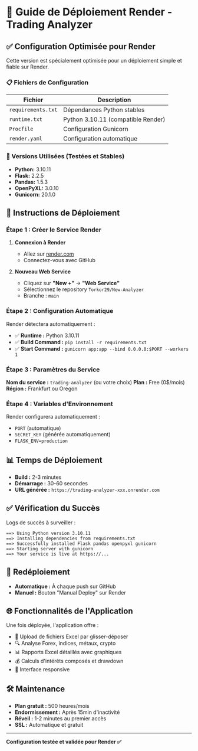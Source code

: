 # 🚀 Guide de Déploiement Render - Trading Analyzer

## ✅ Configuration Optimisée pour Render

Cette version est spécialement optimisée pour un déploiement simple et fiable sur Render.

### 📋 Fichiers de Configuration

| Fichier | Description |
|---------|-------------|
| `requirements.txt` | Dépendances Python stables |
| `runtime.txt` | Python 3.10.11 (compatible Render) |
| `Procfile` | Configuration Gunicorn |
| `render.yaml` | Configuration automatique |

### 🔧 Versions Utilisées (Testées et Stables)

- **Python:** 3.10.11
- **Flask:** 2.2.5
- **Pandas:** 1.5.3
- **OpenPyXL:** 3.0.10
- **Gunicorn:** 20.1.0

## 🚀 Instructions de Déploiement

### Étape 1 : Créer le Service Render

1. **Connexion à Render**
   - Allez sur [render.com](https://render.com)
   - Connectez-vous avec GitHub

2. **Nouveau Web Service**
   - Cliquez sur **"New +"** → **"Web Service"**
   - Sélectionnez le repository `Torkor29/New-Analyzer`
   - Branche : `main`

### Étape 2 : Configuration Automatique

Render détectera automatiquement :
- ✅ **Runtime :** Python 3.10.11
- ✅ **Build Command :** `pip install -r requirements.txt`
- ✅ **Start Command :** `gunicorn app:app --bind 0.0.0.0:$PORT --workers 1`

### Étape 3 : Paramètres du Service

**Nom du service :** `trading-analyzer` (ou votre choix)
**Plan :** Free (0$/mois)
**Région :** Frankfurt ou Oregon

### Étape 4 : Variables d'Environnement

Render configurera automatiquement :
- `PORT` (automatique)
- `SECRET_KEY` (générée automatiquement)
- `FLASK_ENV=production`

## 📊 Temps de Déploiement

- **Build :** 2-3 minutes
- **Démarrage :** 30-60 secondes
- **URL générée :** `https://trading-analyzer-xxx.onrender.com`

## ✅ Vérification du Succès

Logs de succès à surveiller :
```
==> Using Python version 3.10.11
==> Installing dependencies from requirements.txt
==> Successfully installed Flask pandas openpyxl gunicorn
==> Starting server with gunicorn
==> Your service is live at https://...
```

## 🔄 Redéploiement

- **Automatique :** À chaque push sur GitHub
- **Manuel :** Bouton "Manual Deploy" sur Render

## 🌐 Fonctionnalités de l'Application

Une fois déployée, l'application offre :
- 📁 Upload de fichiers Excel par glisser-déposer
- 🔍 Analyse Forex, indices, métaux, crypto
- 📊 Rapports Excel détaillés avec graphiques
- 💰 Calculs d'intérêts composés et drawdown
- 📱 Interface responsive

## 🛠️ Maintenance

- **Plan gratuit :** 500 heures/mois
- **Endormissement :** Après 15min d'inactivité
- **Réveil :** 1-2 minutes au premier accès
- **SSL :** Automatique et gratuit

---

**Configuration testée et validée pour Render ✅**